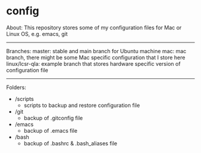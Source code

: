 config
======
About: 
This repository stores some of my configuration files for Mac or Linux OS, e.g. emacs, git 

------------------------------------------------------------
Branches:
master: stable and main branch for Ubuntu machine
mac: mac branch, there might be some Mac specific configuration that I store here
linux/lcsr-qla: example branch that stores hardware specific version of configuration file

------------------------------------------------------------
Folders:
 - /scripts
    - scripts to backup and restore configuration file
 - /git 
    - backup of .gitconfig file
 - /emacs
    - backup of .emacs file
 - /bash
    - backup of .bashrc & .bash_aliases file









